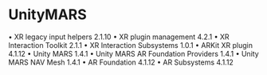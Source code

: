 # UnityMARS
•	XR legacy input helpers 2.1.10
•	XR plugin management 4.2.1
•	XR Interaction Toolkit 2.1.1
•	XR Interaction Subsystems 1.0.1
•	ARKit XR plugin 4.1.12
•	Unity MARS 1.4.1
•	Unity MARS AR Foundation Providers 1.4.1
•	Unity MARS NAV Mesh 1.4.1
•	AR Foundation 4.1.12
•	AR Subsystems 4.1.12
